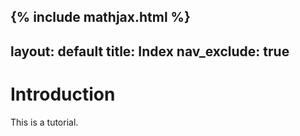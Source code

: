 {% include mathjax.html %}
---
layout: default
title: Index
nav_exclude: true
---

# Introduction

This is a tutorial.
